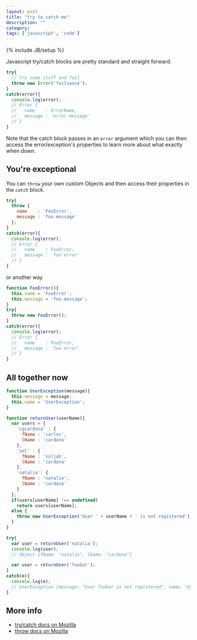 ```yaml
---
layout: post
title: "try to catch me"
description: ""
category: 
tags: ['javascript', 'code']
---
```

{% include JB/setup %}

Javascript try/catch blocks are pretty standard and straight forward. 

```javascript
try{
  // try some stuff and fail
  throw new Error('failsauce');
}
catch(error){
  console.log(error);
  // Error {
  //   name    : ErrorName,
  //   message : 'error message'
  // }
}
```

Note that the catch block passes in an `error` argument which you can then access
the error/exception's properties to learn more about what exactly when down.

## You're exceptional

You can `throw` your own custom Objects and then access their properties in the
`catch` block.

```javascript
try{
  throw {
    name    : 'FooError',
    message : 'foo message'
  };
}
catch(error){
  console.log(error);
  // Error {
  //   name    : FooError,
  //   message : 'foo error'
  // }
}
```

or another way

```javascript
function FooError(){
  this.name = 'FooError';
  this.message = 'foo message';
}
try{
  throw new FooError();
}
catch(error){
  console.log(error);
  // Error {
  //   name    : FooError,
  //   message : 'foo error'
  // }
}
```

## All together now

```javascript
function UserException(message){
  this.message = message;
  this.name = 'UserException';
}

function returnUser(userName){
  var users = {
    'cgcardona' : {
      fName : 'carlos',
      lName : 'cardona'
    }, 
    'sol' : {
      fName : 'soljah',
      lName : 'cardona'
    }, 
    'natalia': {
      fName : 'natalie',
      lName : 'cardona'
    }
  };
  if(users[userName] !== undefined)
    return users[userName];
  else {
    throw new UserException('User ' + userName + ' is not registered');
  }
}

try{
  var user = returnUser('natalia');
  console.log(user);
  // Object {fName: "natalie", lName: "cardona"} 

  var user = returnUser('foobar');
}
catch(e){
  console.log(e);
  // UserException {message: "User foobar is not registered", name: "UserException"} 
}
```

## More info

* [try/catch docs on Mozilla](https://developer.mozilla.org/en-US/docs/JavaScript/Reference/Statements/try...catch)
* [throw docs on Mozilla](https://developer.mozilla.org/en-US/docs/JavaScript/Reference/Statements/throw)
